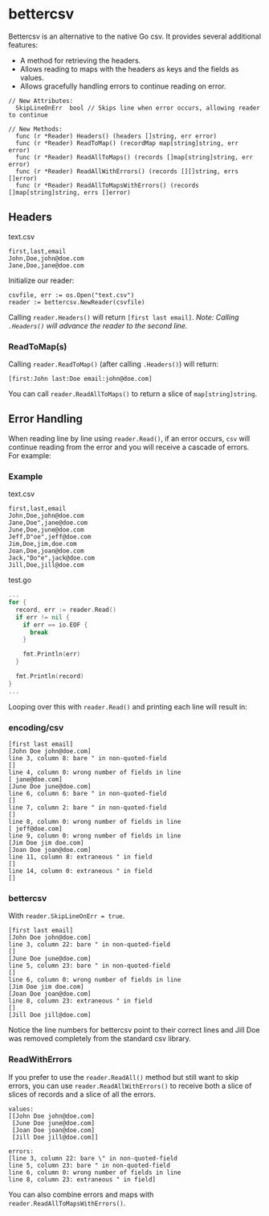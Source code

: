 # bettercsv

Bettercsv is an alternative to the native Go csv. It provides several additional features:
- A method for retrieving the headers.
- Allows reading to maps with the headers as keys and the fields as values.
- Allows gracefully handling errors to continue reading on error.

```
// New Attributes:
  SkipLineOnErr  bool // Skips line when error occurs, allowing reader to continue

// New Methods:
  func (r *Reader) Headers() (headers []string, err error)
  func (r *Reader) ReadToMap() (recordMap map[string]string, err error)
  func (r *Reader) ReadAllToMaps() (records []map[string]string, err error)
  func (r *Reader) ReadAllWithErrors() (records [][]string, errs []error)
  func (r *Reader) ReadAllToMapsWithErrors() (records []map[string]string, errs []error)
```

## Headers
text.csv

```
first,last,email
John,Doe,john@doe.com
Jane,Doe,jane@doe.com
```

Initialize our reader:

```
csvfile, err := os.Open("text.csv")
reader := bettercsv.NewReader(csvfile)
```

Calling `reader.Headers()` will return `[first last email]`. _Note: Calling `.Headers()` will advance the reader to the second line._

### ReadToMap(s)
Calling `reader.ReadToMap()` (after calling `.Headers()`) will return:

```
[first:John last:Doe email:john@doe.com]
```

You can call `reader.ReadAllToMaps()` to return a slice of `map[string]string`.

## Error Handling

When reading line by line using `reader.Read()`, if an error occurs, `csv` will continue reading from the error and you will receive a cascade of errors. For example:

### Example

text.csv


```
first,last,email
John,Doe,john@doe.com
Jane,Doe",jane@doe.com
June,Doe,june@doe.com
Jeff,D"oe",jeff@doe.com
Jim,Doe,jim,doe.com
Joan,Doe,joan@doe.com
Jack,"Do"e",jack@doe.com
Jill,Doe,jill@doe.com
```

test.go

```go
...
for {
  record, err := reader.Read()
  if err != nil {
    if err == io.EOF {
      break
    }

    fmt.Println(err)
  }

  fmt.Println(record)
}
...
```

Looping over this with `reader.Read()` and printing each line will result in:

### encoding/csv

```
[first last email]
[John Doe john@doe.com]
line 3, column 8: bare " in non-quoted-field
[]
line 4, column 0: wrong number of fields in line
[ jane@doe.com]
[June Doe june@doe.com]
line 6, column 6: bare " in non-quoted-field
[]
line 7, column 2: bare " in non-quoted-field
[]
line 8, column 0: wrong number of fields in line
[ jeff@doe.com]
line 9, column 0: wrong number of fields in line
[Jim Doe jim doe.com]
[Joan Doe joan@doe.com]
line 11, column 8: extraneous " in field
[]
line 14, column 0: extraneous " in field
[]
```

### bettercsv
With `reader.SkipLineOnErr = true`.


```
[first last email]
[John Doe john@doe.com]
line 3, column 22: bare " in non-quoted-field
[]
[June Doe june@doe.com]
line 5, column 23: bare " in non-quoted-field
[]
line 6, column 0: wrong number of fields in line
[Jim Doe jim doe.com]
[Joan Doe joan@doe.com]
line 8, column 23: extraneous " in field
[]
[Jill Doe jill@doe.com]
```

Notice the line numbers for bettercsv point to their correct lines and Jill Doe was removed completely from the standard csv library.

### ReadWithErrors

If you prefer to use the `reader.ReadAll()` method but still want to skip errors, you can use `reader.ReadAllWithErrors()` to receive both a slice of slices of records and a slice of all the errors.


```
values:
[[John Doe john@doe.com]
 [June Doe june@doe.com]
 [Joan Doe joan@doe.com]
 [Jill Doe jill@doe.com]]

errors:
[line 3, column 22: bare \" in non-quoted-field
line 5, column 23: bare " in non-quoted-field
line 6, column 0: wrong number of fields in line
line 8, column 23: extraneous " in field]
```

You can also combine errors and maps with `reader.ReadAllToMapsWithErrors()`.

